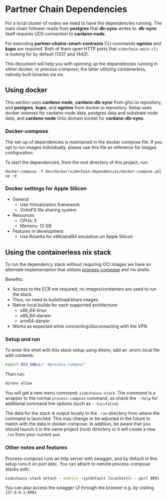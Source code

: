 # Partner Chain Dependencies

For a local cluster of nodes we need to have the dependencies running.
The main chain follower reads from **postgres** that **db-sync** writes to.
**db-sync** itself requires UDS connection to **cardano-node**.

For executing **partner-chains-smart-contracts** CLI commands **ogmios** and **kupo** are required.
Both of them open HTTP ports that `sidechain-main-cli` is looking for by default (1337 and 1442).

This document will help you with spinning up the dependencies running in either docker; or
_process-compose_; the latter utilizing containerless, natively built binaries via nix.

## Using docker

This section uses **cardano-node**, **cardano-db-sync** from ghcr.io repository,
and **postgres**, **kupo**, and **ogmios** from docker.io repository.
Setup uses docker volumes for cardano-node data, postgres data and substrate node data, and
**cardano-node** Unix domain socket for **cardano-db-sync**.

### Docker-compose

The set-up of dependencies is maintained in the docker compose file.
If you opt to run images individually, please use this file as reference for images configuration.

To start the dependencies, from the root directory of this project, run:
```
docker-compose -f dev/docker/sidechain-dependencies/docker-compose.yml up -d
```

### Docker settings for Apple Silicon

- General
  - Use Virtualization framework
  - VirtioFS file sharing system
- Resources
  - CPUs: 5
  - Memory: 12 GB
- Features in development
  - Use Rosetta for x86/amd64 emulation on Apple Silicon

## Using the containerless nix stack

To run the dependency stack without requiring OCI images we have an alternate
implementation that utilizes
[process-compose](https://github.com/F1bonacc1/process-compose) and nix shells.

Benefits:

- Access to the ECR not required; no images/containers are used to run the stack
- Thus, no need to build/load/share images
- Native local builds for each supported architecture:
  - x86_64-linux
  - x86_64-darwin
  - arm64-darwin
- Works as expected while connecting/disconnecting with the VPN

### Setup and run
To enter the shell with this stack setup using direnv, add an .envrc.local file with contents:
```sh
export NIX_SHELL=".#process-compose"
```

Then run:
```sh
direnv allow
```

You will get a new menu command: `sidechains-stack`. The command is a wrapper to
the normal `process-compose` command, so check the `--help` for additional
command line options (such as `--tui=false`).

The data for the stack is output locally to the `.run` directory from where the
command is launched.  This may change or be adjusted in the future to match with
the data in docker-compose.  In addition, be aware that you should launch it in
the same project (root) directory or it will create a new `.run` from your
current `pwd`.

### Other notes and features

Process-compose runs an http server with swagger, and by default in this setup
runs it on port `8081`.  You can attach to remote process-compose stacks with:
```sh
sidechains-stack attach --address <ip(default localhost)> --port 8081
```
You can also access the swagger UI through the browser e.g. by visiting
`127.0.0.1:8081`
